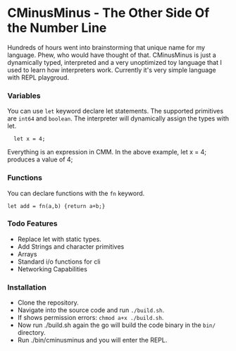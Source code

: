 # CMinusMinus - The Other Side Of the Number Line

Hundreds of hours went into brainstorming that unique name for my language. Phew, who would have thought of that. CMinusMinus is just a dynamically typed, interpreted and a very unoptimized toy language that I used to learn how interpreters work. Currently it's very simple language with REPL playgroud.

### Variables

You can use `let` keyword declare let statements. The supported primitives are `int64` and `boolean`. The interpreter will dynamically assign the types with let.

```
  let x = 4;
```

Everything is an expression in CMM. In the above example, let x = 4; produces a value of 4;

### Functions

You can declare functions with the `fn` keyword.

```
let add = fn(a,b) {return a+b;}
```

### Todo Features

- Replace let with static types.
- Add Strings and character primitives
- Arrays
- Standard i/o functions for cli
- Networking Capabilities

### Installation
 - Clone the repository.
 - Navigate into the source code and run `./build.sh`.
 - If shows permission errors: `chmod a+x ./build.sh`.
 - Now run ./build.sh again the go will build the code binary in the `bin/` directory.
 - Run ./bin/cminusminus and you will enter the REPL. 
